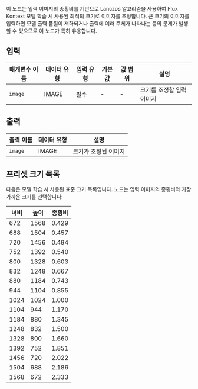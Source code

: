 이 노드는 입력 이미지의 종횡비를 기반으로 Lanczos 알고리즘을 사용하여 Flux Kontext 모델 학습 시 사용된 최적의 크기로 이미지를 조정합니다. 큰 크기의 이미지를 입력하면 모델 출력 품질이 저하되거나 출력에 여러 주체가 나타나는 등의 문제가 발생할 수 있으므로 이 노드가 특히 유용합니다.

## 입력

| 매개변수 이름 | 데이터 유형 | 입력 유형 | 기본값 | 값 범위 | 설명 |
|--------------|------------|-----------|---------|----------|------|
| `image` | IMAGE | 필수 | - | - | 크기를 조정할 입력 이미지 |

## 출력

| 출력 이름 | 데이터 유형 | 설명 |
|-----------|------------|------|
| `image` | IMAGE | 크기가 조정된 이미지 |

## 프리셋 크기 목록

다음은 모델 학습 시 사용된 표준 크기 목록입니다. 노드는 입력 이미지의 종횡비와 가장 가까운 크기를 선택합니다:

| 너비 | 높이 | 종횡비 |
|------|------|--------|
| 672  | 1568 | 0.429  |
| 688  | 1504 | 0.457  |
| 720  | 1456 | 0.494  |
| 752  | 1392 | 0.540  |
| 800  | 1328 | 0.603  |
| 832  | 1248 | 0.667  |
| 880  | 1184 | 0.743  |
| 944  | 1104 | 0.855  |
| 1024 | 1024 | 1.000  |
| 1104 | 944  | 1.170  |
| 1184 | 880  | 1.345  |
| 1248 | 832  | 1.500  |
| 1328 | 800  | 1.660  |
| 1392 | 752  | 1.851  |
| 1456 | 720  | 2.022  |
| 1504 | 688  | 2.186  |
| 1568 | 672  | 2.333  |
